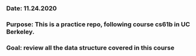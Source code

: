 ### Date: 11.24.2020
### Purpose: This is a practice repo, following course cs61b in UC Berkeley.
### Goal: review all the data structure covered in this course

